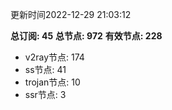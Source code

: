 更新时间2022-12-29 21:03:12

**总订阅: 45**
**总节点: 972**
**有效节点: 228**
- v2ray节点: 174
- ss节点: 41
- trojan节点: 10
- ssr节点: 3
